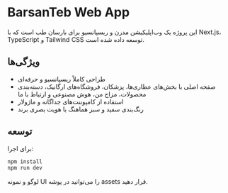 # BarsanTeb Web App

این پروژه یک وب‌اپلیکیشن مدرن و ریسپانسیو برای بارسان طب است که با Next.js، TypeScript و Tailwind CSS توسعه داده شده است.

## ویژگی‌ها
- طراحی کاملاً ریسپانسیو و حرفه‌ای
- صفحه اصلی با بخش‌های عطاری‌ها، پزشکان، فروشگاه‌های ارگانیک، دسته‌بندی محصولات، مزاج من، هوش مصنوعی و ارتباط با ما
- استفاده از کامپوننت‌های جداگانه و ماژولار
- رنگ‌بندی سفید و سبز هماهنگ با هویت بصری برند

## توسعه
برای اجرا:
```bash
npm install
npm run dev
```

لوگو و نمونه UI را می‌توانید در پوشه assets قرار دهید.
